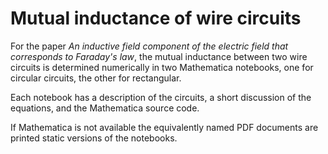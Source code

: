 # Mutual inductance of wire circuits

For the paper *An inductive field component of the electric field that corresponds to Faraday's law*, the mutual inductance between two wire circuits is determined numerically in two Mathematica notebooks, one for circular circuits, the other for rectangular.

Each notebook has a description of the circuits, a short discussion of the equations, and the Mathematica source code.

If Mathematica is not available the equivalently named PDF documents are printed static versions of the notebooks.

